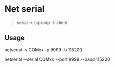 # Net serial

> serial -> tcp/udp -> client

## Usage
netserial -s COMxx -p 9999 -b 115200

netserial --serial COMxx --port 9999 --baud 115200